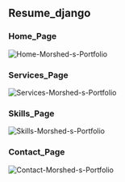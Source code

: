 ## Resume_django



### Home_Page
![Home-Morshed-s-Portfolio](https://user-images.githubusercontent.com/110409591/183599705-77a23557-bc37-4a96-9fb5-15e43011a3e3.png)

### Services_Page
![Services-Morshed-s-Portfolio](https://user-images.githubusercontent.com/110409591/183599855-4148e9a8-3410-4817-93ba-fec346698ac0.png)

### Skills_Page
![Skills-Morshed-s-Portfolio](https://user-images.githubusercontent.com/110409591/183599911-4726764f-bc2b-4188-b8cc-0822e5d636ec.png)

### Contact_Page
![Contact-Morshed-s-Portfolio](https://user-images.githubusercontent.com/110409591/183599982-8dfb7040-558b-4efe-a31b-daa2db440939.png)
